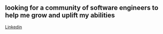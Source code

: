 

## looking for a community of software engineers to help me grow and uplift my abilities


[Linkedin](https://www.google.com "Google's Homepage")




